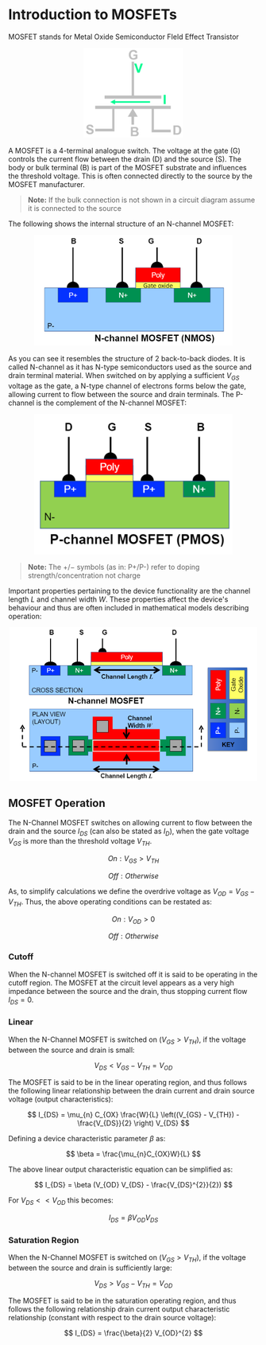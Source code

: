 # Introduction to MOSFETs

MOSFET stands for Metal Oxide Semiconductor FIeld Effect Transistor

<p align="center">
    <img src="./MOSFET.png" alt="MOSFET circuit symbol" width="200"/>
</p>

A MOSFET is a 4-terminal analogue switch. The voltage at the gate (G) controls the current flow between the drain (D) and the source (S). The body or bulk terminal (B) is part of the MOSFET substrate and influences the threshold voltage. This is often connected directly to the source by the MOSFET manufacturer.

>**Note:** If the bulk connection is not shown in a circuit diagram assume it is connected to the source

The following shows the internal structure of an N-channel MOSFET:

<p align="center">
    <img src="./N-MOSFET-Structure.png" alt="N-channel MOSFET internal structure" width="400"/>
</p>

As you can see it resembles the structure of 2 back-to-back diodes. It is called N-channel as it has N-type semiconductors used as the source and drain terminal material. When switched on by applying a sufficient $V_{GS}$ voltage as the gate, a N-type channel of electrons forms below the gate, allowing current to flow between the source and drain terminals. The P-channel is the complement of the N-channel MOSFET:

<p align="center">
    <img src="./P-MOSFET-Structure.png" alt="P-channel MOSFET internal structure" width="400"/>
</p>

>**Note:** The $+/-$ symbols (as in: P+/P-) refer to doping strength/concentration not charge

Important properties pertaining to the device functionality are the channel length $L$ and channel width $W$. These properties affect the device's behaviour and thus are often included in mathematical models describing operation:

<p align="center">
    <img src="./MOSFET-Dimensions.png" alt="Important MOSFET internal dimensions" width="500"/>
</p>

## MOSFET Operation

The N-Channel MOSFET switches on allowing current to flow between the drain and the source $I_{DS}$ (can also be stated as $I_{D}$), when the gate voltage $V_{GS}$ is more than the threshold voltage $V_{TH}$.

$$
On: V_{GS} > V_{TH}
$$

$$
Off: Otherwise
$$

As, to simplify calculations we define the overdrive voltage as $V_{OD} = V_{GS} - V_{TH}$. Thus, the above operating conditions can be restated as:

$$
On: V_{OD} > 0
$$

$$
Off: Otherwise
$$

### Cutoff

When the N-channel MOSFET is switched off it is said to be operating in the cutoff region. The MOSFET at the circuit level appears as a very high impedance between the source and the drain, thus stopping current flow $I_{DS} = 0$.

### Linear

When the N-Channel MOSFET is switched on ($V_{GS} > V_{TH}$), if the voltage between the source and drain is small:

$$
V_{DS} < V_{GS} - V_{TH} = V_{OD}
$$

The MOSFET is said to be in the linear operating region, and thus follows the following linear relationship between the drain current and drain source voltage (output characteristics):

$$
I_{DS} = \mu_{n} C_{OX} \frac{W}{L} \left((V_{GS} - V_{TH}) - \frac{V_{DS}}{2} \right) V_{DS}
$$

Defining a device characteristic parameter $\beta$ as:

$$
\beta = \frac{\mu_{n}C_{OX}W}{L}
$$

The above linear output characteristic equation can be simplified as:

$$
I_{DS} = \beta (V_{OD} V_{DS} - \frac{V_{DS}^{2}}{2})
$$

For $V_{DS} << V_{OD}$ this becomes:

$$
I_{DS} = \beta V_{OD} V_{DS}
$$

### Saturation Region

When the N-Channel MOSFET is switched on ($V_{GS} > V_{TH}$), if the voltage between the source and drain is sufficiently large:

$$
V_{DS} > V_{GS} - V_{TH} = V_{OD}
$$

The MOSFET is said to be in the saturation operating region, and thus follows the following relationship drain current output characteristic relationship (constant with respect to the drain source voltage):

$$
I_{DS} = \frac{\beta}{2} V_{OD}^{2}
$$
